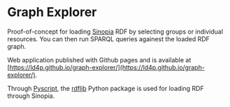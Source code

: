 # Graph Explorer
Proof-of-concept for loading [Sinopia](https://sinopia.io) RDF by selecting
groups or individual resources. You can then run SPARQL queries againest the loaded RDF graph.

Web application published with Github pages and is available at [https://ld4p.github.io/graph-explorer/](https://ld4p.github.io/graph-explorer/). 

Through [Pyscript](https://pyscript.net/), the [rdflib](https://rdflib.readthedocs.io/en/stable/) Python package is used for loading RDF through Sinopia.
